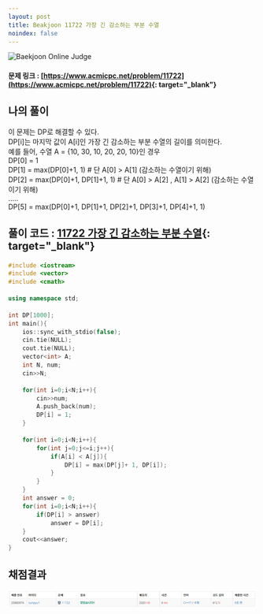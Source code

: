 ```yaml
---
layout: post
title: Beakjoon 11722 가장 긴 감소하는 부분 수열
noindex: false
---
```


![Baekjoon Online Judge](https://onlinejudgeimages.s3-ap-northeast-1.amazonaws.com/images/boj-og-1200.png)

#### 문제 링크 : [https://www.acmicpc.net/problem/11722](https://www.acmicpc.net/problem/11722){: target="_blank"}


## 나의 풀이
이 문제는 DP로 해결할 수 있다.           
DP[i]는 마지막 값이 A[i]인 가장 긴 감소하는 부분 수열의 길이를 의미한다.            
예를 들어, 수열 A = {10, 30, 10, 20, 20, 10}인 경우               
DP[0] = 1           
DP[1] = max(DP[0]+1, 1)   # 단 A[0] > A[1] (감소하는 수열이기 위해)           
DP[2] = max(DP[0]+1, DP[1]+1, 1)  # 단 A[0] > A[2] , A[1] > A[2] (감소하는 수열이기 위해)           
.....                
DP[5] = max(DP[0]+1, DP[1]+1, DP[2]+1, DP[3]+1, DP[4]+1, 1)

## 풀이 코드 : [11722 가장 긴 감소하는 부분 수열](https://github.com/sun-pyo/algorithm/blob/main/Beakjoon/11722.cpp){: target="_blank"}

```c++
#include <iostream>
#include <vector>
#include <cmath>

using namespace std;

int DP[1000];
int main(){
    ios::sync_with_stdio(false);
    cin.tie(NULL);
    cout.tie(NULL);
    vector<int> A;
    int N, num;
    cin>>N;
    
    for(int i=0;i<N;i++){
        cin>>num;
        A.push_back(num);
        DP[i] = 1;
    }

    for(int i=0;i<N;i++){
        for(int j=0;j<=i;j++){
            if(A[i] < A[j]){
                DP[i] = max(DP[j]+ 1, DP[i]);
            }
        }
    }
    int answer = 0;
    for(int i=0;i<N;i++){
        if(DP[i] > answer)
            answer = DP[i];
    }
    cout<<answer;
}
```


## 채점결과
![49993](\algorithm\img\beakjoon_11722.PNG)